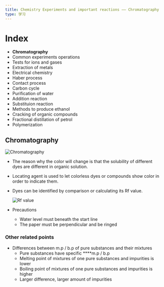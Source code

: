 ```yaml
---
title: Chemistry Experiments and important reactions —— Chromatography
type: 学习
---
```


# Index

- **Chromatography**
- Common experiments operations
- Tests for ions and gases
- Extraction of metals
- Electrical chemistry
- Haber process
- Contact process
- Carbon cycle
- Purification of water
- Addition reaction
- Substituion reaction
- Methods to produce ethanol
- Cracking of organic compounds
- Fractional distillation of petrol
- Polymerization

## Chromatography

![Chromatography](https://AugensternJiang.github.io/img/%E8%89%B2%E8%B0%B13png.png)

- The reason why the color will change is that the solubility of different dyes are different in organic solution.
- Locating agent is used to let colorless dyes or compounds show color in order to indicate them.
- Dyes can be identified by comparison or calculating its Rf value.

    ![Rf value](https://AugensternJiang.github.io/img/Snipaste_2020-10-07_16-56-12.png)

- Precautions
    - Water level must beneath the start line
    - The paper must be perpendicular and be ringed

### Other related points

- Differences between m.p / b.p of pure substances and their mixtures
    - Pure substances have specific ****m.p / b.p
    - Melting point of mixtures of one pure substances and impurities is lower
    - Boiling point of mixtures of one pure substances and impurities is higher
    - Larger difference, larger amount of impurities
